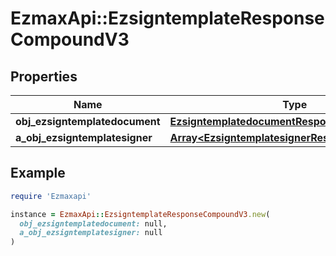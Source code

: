 # EzmaxApi::EzsigntemplateResponseCompoundV3

## Properties

| Name | Type | Description | Notes |
| ---- | ---- | ----------- | ----- |
| **obj_ezsigntemplatedocument** | [**EzsigntemplatedocumentResponse**](EzsigntemplatedocumentResponse.md) |  | [optional] |
| **a_obj_ezsigntemplatesigner** | [**Array&lt;EzsigntemplatesignerResponseCompound&gt;**](EzsigntemplatesignerResponseCompound.md) |  |  |

## Example

```ruby
require 'Ezmaxapi'

instance = EzmaxApi::EzsigntemplateResponseCompoundV3.new(
  obj_ezsigntemplatedocument: null,
  a_obj_ezsigntemplatesigner: null
)
```

